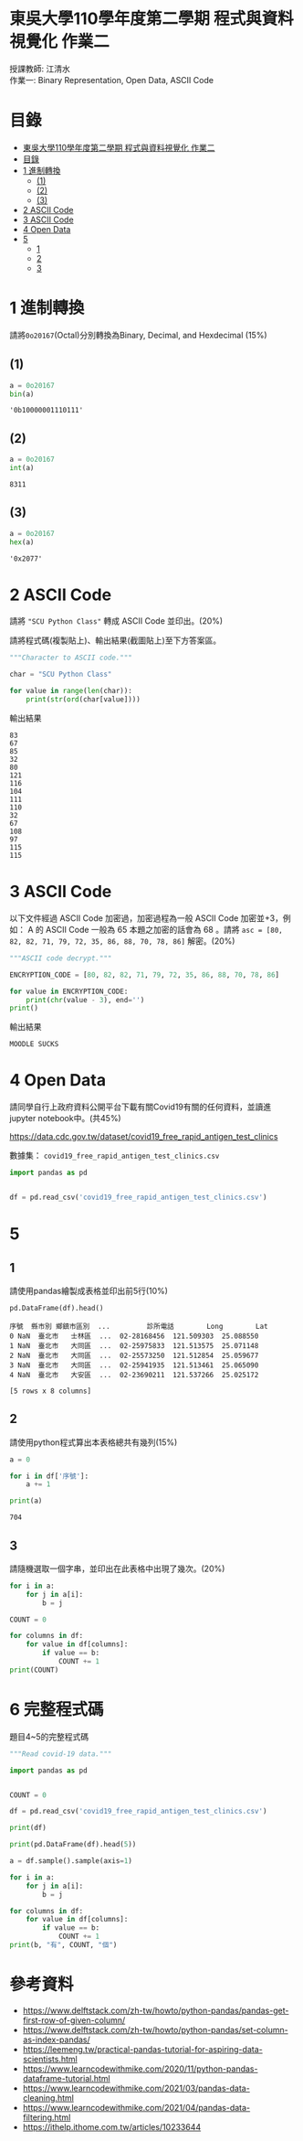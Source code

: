 # 東吳大學110學年度第二學期 程式與資料視覺化 作業二
授課教師: 江清水  
作業一: Binary Representation, Open Data, ASCII Code

# 目錄

<!-- @import "[TOC]" {cmd="toc" depthFrom=1 depthTo=6 orderedList=false} -->
<!-- code_chunk_output -->

- [東吳大學110學年度第二學期 程式與資料視覺化 作業二](#東吳大學110學年度第二學期-程式與資料視覺化-作業二)
- [目錄](#目錄)
- [1 進制轉換](#1-進制轉換)
  - [(1)](#1)
  - [(2)](#2)
  - [(3)](#3)
- [2 ASCII Code](#2-ascii-code)
- [3 ASCII Code](#3-ascii-code)
- [4 Open Data](#4-open-data)
- [5](#5)
  - [1](#1-1)
  - [2](#2-1)
  - [3](#3-1)

<!-- /code_chunk_output -->

# 1 進制轉換
請將`0o20167`(Octal)分別轉換為Binary, Decimal, and Hexdecimal ($`15\%`$)

## (1)

```python
a = 0o20167
bin(a)
```

```
'0b10000001110111'
```

## (2)

```python
a = 0o20167
int(a)
```

```
8311
```

## (3)

```python
a = 0o20167
hex(a)
```

```
'0x2077'
```

# 2 ASCII Code
請將 `"SCU Python Class"` 轉成 ASCII Code 並印出。($`20\%`$)

請將程式碼(複製貼上)、輸出結果(截圖貼上)至下方答案區。

```python
"""Character to ASCII code."""

char = "SCU Python Class"

for value in range(len(char)):
    print(str(ord(char[value])))
```

輸出結果

```
83
67
85
32
80
121
116
104
111
110
32
67
108
97
115
115
```

# 3 ASCII Code
以下文件經過 ASCII Code 加密過，加密過程為一般 ASCII Code 加密並$`+ 3`$，例如： A 的 ASCII Code 一般為 65 本題之加密的話會為 68 。請將 `asc = [80, 82, 82, 71, 79, 72, 35, 86, 88, 70, 78, 86]` 解密。($`20\%`$)

```python
"""ASCII code decrypt."""

ENCRYPTION_CODE = [80, 82, 82, 71, 79, 72, 35, 86, 88, 70, 78, 86]

for value in ENCRYPTION_CODE:
    print(chr(value - 3), end='')
print()
```

輸出結果

```
MOODLE SUCKS
```

# 4 Open Data
請同學自行上政府資料公開平台下載有關Covid19有關的任何資料，並讀進jupyter notebook中。(共45%)

https://data.cdc.gov.tw/dataset/covid19_free_rapid_antigen_test_clinics

數據集： `covid19_free_rapid_antigen_test_clinics.csv`

```python
import pandas as pd


df = pd.read_csv('covid19_free_rapid_antigen_test_clinics.csv')
```

# 5

## 1
請使用pandas繪製成表格並印出前5行(10%)

```python
pd.DataFrame(df).head()
```

```
序號  縣市別 鄉鎮市區別  ...         診所電話        Long        Lat
0 NaN  臺北市   士林區  ...  02-28168456  121.509303  25.088550
1 NaN  臺北市   大同區  ...  02-25975833  121.513575  25.071148
2 NaN  臺北市   大同區  ...  02-25573250  121.512854  25.059677
3 NaN  臺北市   大同區  ...  02-25941935  121.513461  25.065090
4 NaN  臺北市   大安區  ...  02-23690211  121.537266  25.025172

[5 rows x 8 columns]
```

## 2
請使用python程式算出本表格總共有幾列(15%)

```python
a = 0

for i in df['序號']:
    a += 1

print(a)
```

```
704
```

## 3
請隨機選取一個字串，並印出在此表格中出現了幾次。(20%)

```python
for i in a:
    for j in a[i]:
        b = j

COUNT = 0

for columns in df:
    for value in df[columns]:
        if value == b:
            COUNT += 1
print(COUNT)

```

# 6 完整程式碼
題目4~5的完整程式碼

```python
"""Read covid-19 data."""

import pandas as pd


COUNT = 0

df = pd.read_csv('covid19_free_rapid_antigen_test_clinics.csv')

print(df)

print(pd.DataFrame(df).head(5))

a = df.sample().sample(axis=1)

for i in a:
    for j in a[i]:
        b = j

for columns in df:
    for value in df[columns]:
        if value == b:
            COUNT += 1
print(b, "有", COUNT, "個")
```

# 參考資料

- https://www.delftstack.com/zh-tw/howto/python-pandas/pandas-get-first-row-of-given-column/
- https://www.delftstack.com/zh-tw/howto/python-pandas/set-column-as-index-pandas/
- https://leemeng.tw/practical-pandas-tutorial-for-aspiring-data-scientists.html
- https://www.learncodewithmike.com/2020/11/python-pandas-dataframe-tutorial.html
- https://www.learncodewithmike.com/2021/03/pandas-data-cleaning.html
- https://www.learncodewithmike.com/2021/04/pandas-data-filtering.html
- https://ithelp.ithome.com.tw/articles/10233644
